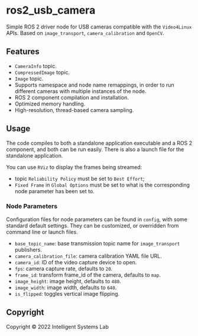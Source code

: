 # ros2_usb_camera

Simple ROS 2 driver node for USB cameras compatible with the `Video4Linux` APIs. Based on `image_transport`, `camera_calibration` and `OpenCV`.

## Features

- `CameraInfo` topic.
- `CompressedImage` topic.
- `Image` topic.
- Supports namespace and node name remappings, in order to run different cameras with multiple instances of the node.
- ROS 2 component compilation and installation.
- Optimized memory handling.
- High-resolution, thread-based camera sampling.

## Usage

The code compiles to both a standalone application executable and a ROS 2 component, and both can be run easily. There is also a launch file for the standalone application.

You can use `RViz` to display the frames being streamed:

- topic `Reliability Policy` must be set to `Best Effort`;
- `Fixed Frame` in `Global Options` must be set to what is the corresponding node parameter has been set to.

### Node Parameters

Configuration files for node parameters can be found in `config`, with some standard default settings. They can be customized, or overridden from command line or launch files.

- `base_topic_name`: base transmission topic name for `image_transport` publishers.
- `camera_calibration_file`: camera calibration YAML file URL.
- `camera_id`: ID of the video capture device to open.
- `fps`: camera capture rate, defaults to `20`.
- `frame_id`: transform frame_id of the camera, defaults to `map`.
- `image_height`: image height, defaults to `480`.
- `image_width`: image width, defaults to `640`.
- `is_flipped`: toggles vertical image flipping.

## Copyright

Copyright © 2022 Intelligent Systems Lab

